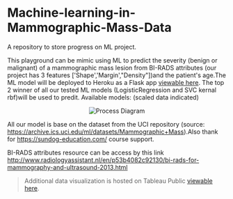 # Machine-learning-in-Mammographic-Mass-Data

A repository to store progress on ML project.

This playground can be mimic using ML to predict the severity (benign or malignant) of a mammographic mass lesion from BI-RADS attributes (our project has 3 features ['Shape','Margin',"Density"])and the patient's age.The ML model will be deployed to Heroku as a Flask app [viewable here](). The top 2 winner of all our tested ML models (LogisticRegression and SVC kernal rbf)will be used  to predit.
Available models: (scaled data indicated)
<p align="center">
  <img src="Machine-learning-in-Mammographic-Mass-Data/all_ML_models_validation.png
      " alt="Process Diagram"/>
</p>


All our model is base on the dataset from the UCI repository (source: https://archive.ics.uci.edu/ml/datasets/Mammographic+Mass).Also thank for https://sundog-education.com/ course support.

BI-RADS attributes resource can be access by this link http://www.radiologyassistant.nl/en/p53b4082c92130/bi-rads-for-mammography-and-ultrasound-2013.html


> Additional data visualization is hosted on Tableau Public [viewable here](https://public.tableau.com/views/MammographicMassDataML_preview/Dashboard1?:embed=y&:display_count=yes&publish=yes).

